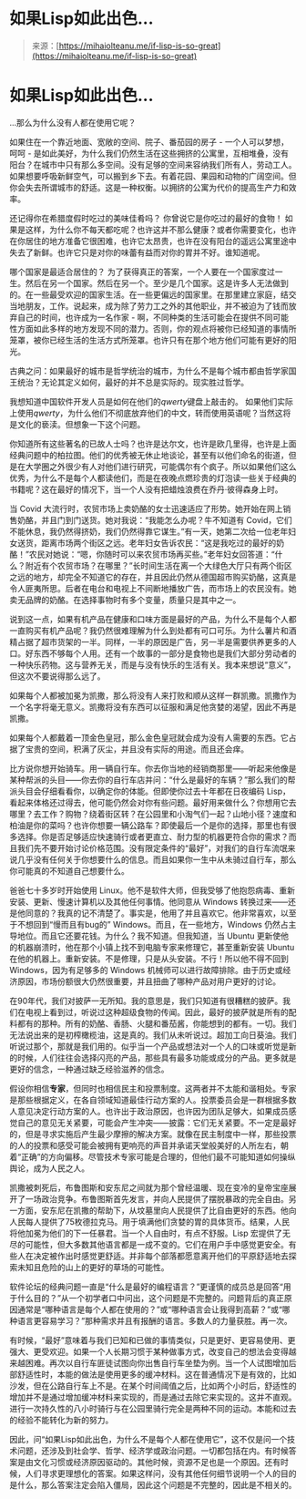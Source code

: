 <!--yml

category: 未分类

date: 2024-05-27 15:12:16

-->

# 如果Lisp如此出色...

> 来源：[https://mihaiolteanu.me/if-lisp-is-so-great](https://mihaiolteanu.me/if-lisp-is-so-great)

# 如果Lisp如此出色...

...那么为什么没有人都在使用它呢？

如果住在一个靠近地面、宽敞的空间、院子、番茄园的房子 - 一个人可以梦想，呵呵 - 是如此美好，为什么我们仍然生活在这些拥挤的公寓里，互相堆叠，没有阳台？在城市中只有那么多空间。没有足够的空间来容纳我们所有人，劳动工人。如果想要呼吸新鲜空气，可以搬到乡下去。有着花园、果园和动物的广阔空间。但你会失去所谓城市的舒适。这是一种权衡。以拥挤的公寓为代价的提高生产力和效率。

还记得你在希腊度假时吃过的美味佳肴吗？ 你曾说它是你吃过的最好的食物！ 如果是这样，为什么你不每天都吃呢？也许这并不那么健康？或者你需要变化，也许在你居住的地方准备它很困难，也许它太昂贵，也许在没有阳台的遥远公寓里途中失去了新鲜。也许它只是对你的味蕾有益而对你的胃并不好。谁知道呢。

哪个国家是最适合居住的？ 为了获得真正的答案，一个人要在一个国家度过一生。然后在另一个国家。然后在另一个。至少是几个国家。这是许多人无法做到的。在一些最受欢迎的国家生活。在一些更偏远的国家里。在那里建立家庭，结交当地朋友，工作。说起来，成为除了劳力工之外的其他职业，并不被迫为了钱而放弃自己的时间，也许成为一名作家 - 啊，不同种类的生活可能会在提供不同可能性方面如此多样的地方发现不同的潜力。否则，你的观点将被你已经知道的事情所笼罩，被你已经生活的生活方式所笼罩。也许只有在那个地方他们可能有更好的阳光。

古典之问：如果最好的城市是哲学统治的城市，为什么不是每个城市都由哲学家国王统治？无论其定义如何，最好的并不总是实际的。现实胜过哲学。

我想知道中国软件开发人员是如何在他们的*qwerty*键盘上敲击的。 如果他们实际上使用*qwerty*，为什么他们不彻底放弃他们的中文，转而使用英语呢？当然这将是文化的亵渎。但想象一下这个问题。

你知道所有这些著名的已故人士吗？也许是达尔文，也许是欧几里得，也许是上面经典问题中的柏拉图。他们的优秀被无休止地谈论，甚至有以他们命名的街道，但是在大学圈之外很少有人对他们进行研究，可能偶尔有个疯子。所以如果他们这么优秀，为什么不是每个人都读他们，而是在夜晚点燃珍贵的灯泡读一些关于经典的书籍呢？这在最好的情况下，当一个人没有把蜡烛浪费在乔丹·彼得森身上时。

当 Covid 大流行时，农贸市场上卖奶酪的女士迅速适应了形势。她开始在网上销售奶酪，并且门到门送货。她对我说：“我能怎么办呢？牛不知道有 Covid，它们不能休息，我仍然得挤奶，我们仍然得靠它谋生。”有一天，她第二次给一位老年妇女送货，距离市场两个街区之远。老年妇女告诉农民：“这是我吃过的最好的奶酪！”农民对她说：“嗯，你随时可以来农贸市场再买些。”老年妇女回答道：“什么？附近有个农贸市场？在哪里？”长时间生活在离一个大绿色大厅只有两个街区之远的地方，却完全不知道它的存在，并且因此仍然从德国超市购买奶酪，这真是令人匪夷所思。后者在电台和电视上不间断地播放广告，而市场上的农民没有。她卖无品牌的奶酪。在选择事物时有多个变量，质量只是其中之一。

说到这一点，如果有机产品在健康和口味方面是最好的产品，为什么不是每个人都一直购买有机产品呢？我仍然很难理解为什么到处都有可口可乐。为什么薯片和酒精占据了超市货架的一半。同样，一半的原因是广告，另一半是需要供养更多的人口。好东西不够每个人用。还有一个故事的一部分是食物也是我们大部分劳动者的一种快乐药物。这与营养无关，而是与没有快乐的生活有关。我本来想说“意义”，但这次不要说得那么远了。

如果每个人都被加冕为凯撒，那么将没有人来打败和顺从这样一群凯撒。凯撒作为一个名字将毫无意义。凯撒将没有东西可以征服和满足他贪婪的渴望，因此不再是凯撒。

如果每个人都戴着一顶金色皇冠，那么金色皇冠就会成为没有人需要的东西。它占据了宝贵的空间，积满了灰尘，并且没有实际的用途。而且还会痒。

比方说你想开始骑车。用一辆自行车。你去你当地的经销商那里——听起来他像是某种帮派的头目——你去你的自行车店并问：“什么是最好的车辆？”那么我们的帮派头目会仔细看看你，以确定你的体能。但即使你过去十年都在日夜编码 Lisp，看起来体格还过得去，他可能仍然会对你有些问题。最好用来做什么？你想用它去哪里？去工作？购物？绕着街区转？在公园里和小淘气们一起？山地小径？速度和柏油是你的菜吗？也许你想要一辆公路车？即使最后一个是你的选择，那里也有很多选择。你是否足够适应快速骑行或者更直立、耐力型的机器更符合你的需求？而且我们先不要开始讨论价格范围。没有限定条件的“最好”，对我们的自行车流氓来说几乎没有任何关于你想要什么的信息。而且如果你一生中从未骑过自行车，那么你可能真的不知道自己想要什么。

爸爸七十多岁时开始使用 Linux。他不是软件大师，但我受够了他抱怨病毒、重新安装、更新、慢速计算机以及其他任何事情。他同意从 Windows 转换过来——还是他同意的？我真的记不清楚了。事实是，他用了并且喜欢它。他非常喜欢，以至于不想回到“慢而且有bug的” Windows。而且，在一些地方，Windows 仍然占主导地位。而且它还要花钱。为什么？我不知道。但我知道，当 Ubuntu 更新使他的机器崩溃时，他在那个小镇上找不到电脑专家来修理它，甚至重新安装 Ubuntu 在他的机器上。重新安装。不是修理，只是从头安装。不行！所以他不得不回到 Windows，因为有足够多的 Windows 机械师可以进行故障排除。由于历史或经济原因，市场份额很大仍然很重要，并且扭曲了哪种产品对用户更好的讨论。

在90年代，我们对披萨一无所知。我的意思是，我们只知道有很糟糕的披萨。我们在电视上看到过，听说过这种超级食物的传闻。因此，最好的披萨就是所有的配料都有的那种。所有的奶酪、香肠、火腿和番茄酱，你能想到的都有。一切。我们无法说出来的是初榨橄榄油，这是真的。我们从未听说过。超加工向日葵油。我们听说过那个，那就是我们用的。似乎当一个产品或想法对一个人的口味或听觉是新的时候，人们往往会选择闪亮的产品，那些具有最多功能或成分的产品。更多就是更好的信念，一种通过缺乏经验滋养的信念。

假设你相信**专家**，但同时也相信民主和投票制度。这两者并不太能和谐相处。专家是那些根据定义，在各自领域知道最佳行动方案的人。投票委员会是一群根据多数人意见决定行动方案的人。也许出于政治原因，也许因为团队足够大，如果成员感觉自己的意见无关紧要，可能会产生冲突——披露：它们无关紧要。不一定是最好的，但是寻求实施后产生最少摩擦的解决方案。就像在民主制度中一样，那些投票的人的投票和感受可能会被拥有更响亮的声音并承诺天堂般美好的人所左右，朝着“正确”的方向偏移。尽管技术专家可能是合理的，但他们最不可能知道如何操纵舆论，成为人民之人。

凯撒被刺死后，布鲁图斯和安东尼之间就为那个曾经温暖、现在变冷的皇帝宝座展开了一场政治竞争。布鲁图斯首先发言，并向人民提供了摆脱暴政的完全自由。另一方面，安东尼在凯撒的帮助下，从坟墓里向人民提供了比自由更好的东西。他向人民每人提供了75枚德拉克马。用于填满他们贪婪的胃的具体货币。结果，人民将他加冕为他们的下一任暴君。当一个人自由时，有点不舒服。Lisp 宏提供了无尽的可能性，但大多数其他语言都是一成不变的。它们在用户手中感觉更安全。有些人在决定被作出时感觉更舒适。并非每个部落都愿意离开他们的平原舒适地去探索未知且危险的山上的更好的草场的可能性。

软件论坛的经典问题一直是“什么是最好的编程语言？”更谨慎的成员总是回答“用于什么目的？”从一个初学者口中问出，这个问题是不完整的。问题背后的真正原因通常是“哪种语言是每个人都在使用的？”或“哪种语言会让我得到高薪？”或“哪种语言更容易学习？”那种需求并且有报酬的语言。多数人的力量获胜。再一次。

有时候，<q>最好</q>意味着与我们已知和已做的事情类似，只是更好、更容易使用、更强大、更受欢迎。如果一个人长期习惯于某种做事方式，改变自己的想法会变得越来越困难。再次以自行车匪徒试图向你出售自行车坐垫为例。当一个人试图增加后部舒适性时，本能的做法是使用更多的缓冲材料。这在普通情况下是有效的，比如沙发，但在公路自行车上不是。在某个时间阈值之后，比如两个小时后，舒适性的增加并不是通过增加缓冲材料来实现的，而是通过去除它来实现的。这并不直观。进行一次持久性的八小时骑行与在公园里骑行完全是两种不同的运动。本能和过去的经验不能转化为新的努力。

因此，问<q>如果Lisp如此出色，为什么不是每个人都在使用它</q>，这不仅是问一个技术问题，还涉及到社会学、哲学、经济学或政治问题。一切都包括在内。有时候答案是由文化习惯或经济原因驱动的。其他时候，资源不足也是一个原因。还有时候，人们寻求更理想化的答案。如果这样问，没有其他任何细节说明一个人的目的是什么，那么答案注定会陷入僵局，因此这个问题是不完整的，因此是不相关的。
